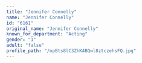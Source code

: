 ```yaml
---
title: "Jennifer Connelly"
name: "Jennifer Connelly"
id: "6161"
original_name: "Jennifer Connelly"
known_for_department: "Acting"
gender: "1"
adult: "false"
profile_path: "/opBts8lC3ZhK4BQwl8ztczehsFQ.jpg"
---
```

